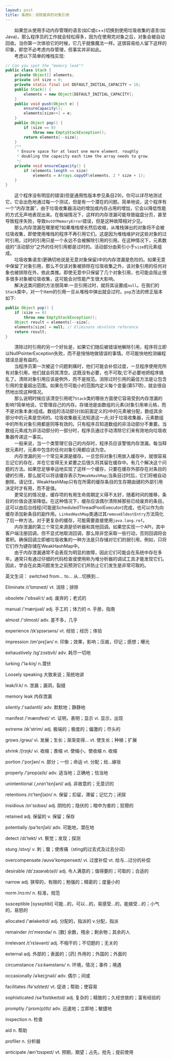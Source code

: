 ```yaml
---
layout: post
title: 条款6：消除废弃的对象引用
---
```


&emsp;&emsp;如果您从使用手动内存管理的语言(如C或c++)切换到使用垃圾收集的语言(如Java)，那么程序员的工作就会轻松得多，因为在使用完对象之后，对象会被自动回收。当你第一次体验它的时候，它几乎就像魔法一样。这很容易给人留下这样的印象，即您不必考虑内存管理，但事实并非如此。<br/>
&emsp;&emsp;考虑以下简单的堆栈实现:<br/>
```java
// Can you spot the "memory leak"?
public class Stack {
    private Object[] elements;
    private int size = 0;
    private static final int DEFAULT_INITIAL_CAPACITY = 16;
    public Stack() {
        elements = new Object[DEFAULT_INITIAL_CAPACITY];
    }
    public void push(Object e) {
        ensureCapacity();
        elements[size++] = e;
    }
    public Object pop() {
        if (size == 0)
            throw new EmptyStackException();
        return elements[--size];
    }
    /**
     * Ensure space for at least one more element, roughly
     * doubling the capacity each time the array needs to grow.
     */
    private void ensureCapacity() {
        if (elements.length == size)
            elements = Arrays.copyOf(elements, 2 * size + 1);
    }
}  
```
&emsp;&emsp;这个程序没有明显的错误(但是通用性版本参见条目29)。你可以详尽地测试它，它会出色地通过每一个测试，但是有一个潜在的问题。简单地说，这个程序有一个“内存泄漏”，由于垃圾收集器活动的增加或内存占用的增加，它会以降低性能的方式无声地表现出来。在极端情况下，这样的内存泄漏可能导致磁盘分页，甚至导致程序失败，导致`OutOfMemoryError`错误，但是这种故障相对少见。<br/>
&emsp;&emsp;那么内存泄漏在哪里呢?如果堆栈增长然后收缩，从堆栈弹出的对象将不会被垃圾收集，即使使用堆栈的程序不再引用它们。这是因为堆栈维护对这些对象的过时引用。过时的引用只是一个永远不会被解除引用的引用。在这种情况下，元素数组的“活动部分”之外的任何引用都是过时的。活动部分由索引小于`size`的元素组成。<br/>
&emsp;&emsp;垃圾收集语言(更确切地说是无意对象保留)中的内存泄漏是危险的。如果无意中保留了对象引用，那么不仅该对象被排除在垃圾收集之外，该对象引用的任何对象也被排除在外，依此类推。即使无意中只保留了几个对象引用，也可能会阻止很多很多对象被垃圾收集，这可能会对性能产生很大影响。<br/>
&emsp;&emsp;解决这类问题的方法很简单:一旦引用过时，就将其设置成`null`。在我们的`Stack`类中，对一个item的引用一旦从堆栈中弹出就会过时。`pop`方法的修正版本如下:<br/>
```java
public Object pop() {
    if (size == 0)
        throw new EmptyStackException();
    Object result = elements[--size];
    elements[size] = null; // Eliminate obsolete reference
    return result;
} 
```
&emsp;&emsp;清除过时引用的另一个好处是，如果它们随后被错误地解除引用，程序将立即以NullPointerException失败，而不是悄悄地做错误的事情。尽可能快地检测编程错误总是有益的。<br/>
&emsp;&emsp;当程序员第一次被这个问题刺痛时，他们可能会补偿过度，一旦程序使用完所有对象引用，他们就会将其清空。这既没有必要，也不可取;它不必要地把程序搞乱了。<span style="bold;">清除对象引用应该是例外，而不是规范。</span>消除过时引用的最佳方法是让包含引用的变量超出范围。如果在尽可能小的范围内定义每个变量(第57项)，就会很自然地出现这种情况。<br/>
&emsp;&emsp;那么说明时候应该清空引用呢?`Stack`类的哪些方面使它容易受到内存泄漏的影响?简单地说，它管理自己的内存。存储池是由数组的元素(对象引用单元格，而不是对象本身)组成。数组的活动部分(如前面定义的)中的元素被分配，数组其余部分中的元素是空闲的。垃圾收集器无法知道这一点;对于垃圾收集器，元素数组中的所有对象引用都是同等有效的。只有程序员知道数组的非活动部分不重要。当数组元素成为非活动部分的一部分时，程序员通过手动清除它们来有效地向垃圾收集器传递这一事实。<br/>
&emsp;&emsp;一般来说，<span style="bold;">当一个类管理它自己的内存时，程序员应该警惕内存泄漏。</span>每当释放元素时，元素中包含的任何对象引用都应该为空。<br/>
&emsp;&emsp;<span style="bold;">内存泄漏的另一个常见来源是缓存。</span>一旦您将对象引用放入缓存中，就很容易忘记它的存在，并在它变得无关紧要之后很久将其留在缓存中。有几个解决这个问题的方法。如果您足够幸运地实现了这样一个缓存，只要在缓存外部存在对条目的键的引用，那么就可以将该缓存表示为`WeakHashMap`;当条目过时后，它们将被自动删除。请记住，WeakHashMap只有在所需的缓存条目的生存期由键的外部引用决定时才有用，而不是值。<br/>
&emsp;&emsp;更常见的情况是，缓存项的有用生命周期定义得不太好，随着时间的推移，条目的价值会逐渐降低。在这种情况下，缓存应该偶尔清除掉那些已经废弃的条目。这可以由后台线程(可能是ScheduledThreadPoolExecutor)完成，也可以作为向缓存添加新条目的副作用。`LinkedHashMap`类通过其`removeEldestEntry`方法简化了后一种方法。对于更复杂的缓存，可能需要直接使用`java.lang.ref`。<br/>
&emsp;&emsp;<span style="bold;">内存泄漏的第三个常见来源是侦听器和其他回调。</span>如果您实现一个API，其中客户端注册回调，但不显式地取消回调，那么除非您采取一些行动，否则回调将会累积。确保回调立即被垃圾收集的一种方法是只存储对它们的弱引用，例如，只将它们作为键存储在WeakHashMap中。<br/>
&emsp;&emsp;由于内存泄漏通常不会表现为明显的故障，因此它们可能会在系统中存在多年。通常只有通过仔细的代码检查或使用称为堆分析器的调试工具才能发现它们。因此，学会在此类问题发生之前预测它们并防止它们发生是非常可取的。<br/>

英文生词：
switched from... to...
从...切换到...

Eliminate /ɪ'lɪmɪneɪt/
vt. 消除；排除

obsolete /'ɒbsəliːt/
adj. 废弃的；老式的

manual /'mænjuəl/
adj. 手工的；体力的
n. 手册，指南

almost /'ɔlmost/ 
adv. 差不多，几乎

experience /ɪkˈspɪərɪəns/
vt. 经验；经历；体验 

impression /ɪm'prɛʃən/ 
n. 印象；效果，影响；压痕，印记；感想；曝光

exhaustively /ɪg'zɔstɪvli/ 
adv. 耗尽一切地

lurking /'lə:kiŋ/
n.潜伏

Loosely speaking
大致来说；笼统地讲

leak/liːk/
n. 泄漏；漏洞，裂缝

memory leak
内存泄漏

silently  /'saɪləntli/
adv. 默默地；静静地

manifest  /'mænɪfest/
vt. 证明，表明；显示
vi. 显示，出现

extreme /ɪk'strim/
adj. 极端的；极度的；偏激的；尽头的

grows /grəʊ/ 
vi. 发展；生长；渐渐变得…
vt. 使生长；种植；扩展

shrink /ʃrɪŋk/
vi. 收缩；畏缩
vt. 使缩小，使收缩
n. 收缩

portion /'pɔrʃən/
n. 部分；一份；命运
vt. 分配；给…嫁妆

properly /'prɒp(ə)lɪ/
adv. 适当地；正确地；恰当地

unintentional /,ʌnɪn'tɛnʃənl/
adj. 非故意的；无意识的

retentions /rɪ'tenʃ(ə)n/
n. 保留；扣留，滞留；记忆力；闭尿

insidious /ɪn'sɪdɪəs/
adj. 阴险的；隐伏的；暗中为害的；狡猾的

retained
adj. 保留的
v. 保留；保存

potentially /pə'tɛnʃəli/
adv. 可能地，潜在地

detect /dɪ'tekt/
vt. 察觉；发现；探测

stung /stʌŋ/
v. 刺；螫；使疼痛（sting的过去式及过去分词）

overcompensate /əʊvə'kɒmpenseɪt/ 
vi. 过度补偿
vt. 给与…过分的补偿

desirable /dɪ'zaɪərəb(ə)l/
adj. 令人满意的；值得要的；可取的；合适的

narrow
adj. 狭窄的，有限的；勉强的；精密的；度量小的

norm /nɔːm/ 
n. 标准，规范

susceptible [sysɛptibl]
可能…的，可以…的，易感受…的，能接受…的；小气的，易怒的

allocated /'æləkeitid/ 
adj. 分配的，指派的
v.分配，指派

remainder /rɪ'meɪndə/ 
n. [数] 余数，残余；剩余物；其余的人

irrelevant /ɪ'rɛləvənt/
adj. 不相干的；不切题的；无关的

external 
adj. 外部的；表面的；[药] 外用的；外国的；外面的

circumstance /ˈsɜ:kəmstəns/ 
n. 环境，情况；事件；境遇

occasionally /əˈkeɪʒnəli/
adv. 偶尔；间或

facilitates /fə'sɪlɪteɪt/
vt. 促进；帮助；使容易

sophisticated /sə'fɪstɪkeɪtɪd/
adj. 复杂的；精致的；久经世故的；富有经验的

promptly /'prɒm(p)tlɪ/
adv. 迅速地；立即地；敏捷地

inspection 
n. 检查

aid
n. 帮助

profiler
n. 分析器

anticipate /æn'tɪsɪpeɪt/
vt. 预期，期望；占先，抢先；提前使用